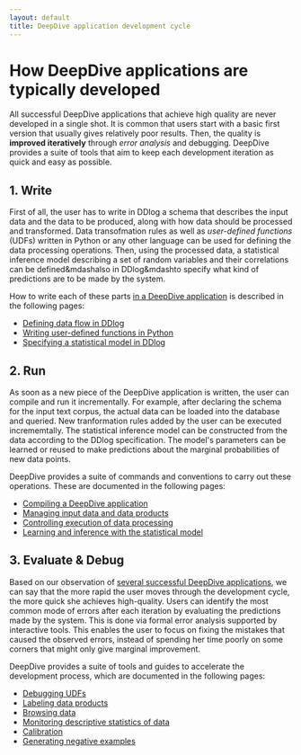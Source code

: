 ```yaml
---
layout: default
title: DeepDive application development cycle
---
```


# How DeepDive applications are typically developed

All successful DeepDive applications that achieve high quality are never developed in a single shot.
It is common that users start with a basic first version that usually gives relatively poor results. Then, the quality is **improved iteratively** through *error analysis* and debugging.
DeepDive provides a suite of tools that aim to keep each development iteration as quick and easy as possible.


## 1. Write

First of all, the user has to write in DDlog a schema that describes the input data and the data to be produced, along with how data should be processed and transformed.
Data transofmation rules as well as *user-defined functions* (UDFs) written in Python or any other language can be used for defining the data processing operations.
Then, using the processed data, a statistical inference model describing a set of random variables and their correlations can be defined&mdashalso in DDlog&mdashto specify what kind of predictions are to be made by the system.

How to write each of these parts [in a DeepDive application](deepdiveapp.md) is described in the following pages:

- [Defining data flow in DDlog](writing-dataflow-ddlog.md)
- [Writing user-defined functions in Python](writing-udf-python.md)
- [Specifying a statistical model in DDlog](writing-model-ddlog.md)


## 2. Run

As soon as a new piece of the DeepDive application is written, the user can compile and run it incrementally.
For example, after declaring the schema for the input text corpus, the actual data can be loaded into the database and queried.
New tranformation rules added by the user can be executed incrememtally.
The statistical inference model can be constructed from the data according to the DDlog specification. The model's parameters can be learned or reused to make predictions about the marginal probabilities of new data points.

DeepDive provides a suite of commands and conventions to carry out these operations. These are documented in the following pages:

- [Compiling a DeepDive application](ops-compiling.md)
- [Managing input data and data products](ops-data.md)
- [Controlling execution of data processing](ops-execution.md)
- [Learning and inference with the statistical model](ops-model.md)


## 3. Evaluate & Debug

Based on our observation of [several successful DeepDive applications](showcase/apps.md), we can say that the more rapid the user moves through the development cycle, the more quick she achieves high-quality.
Users can identify the most common mode of errors after each iteration by evaluating the predictions made by the system. This is done via formal error analysis supported by interactive tools.
This enables the user to focus on fixing the mistakes that caused the observed errors, instead of spending her time poorly on some corners that might only give marginal improvement.

DeepDive provides a suite of tools and guides to accelerate the development process, which are documented in the following pages:

- [Debugging UDFs](debugging-udf.md)
- [Labeling data products](labeling.md)
- [Browsing data](browsing.md)
- [Monitoring descriptive statistics of data](dashboard.md)
- [Calibration](calibration.md)
- [Generating negative examples](generating_negative_examples.md)
